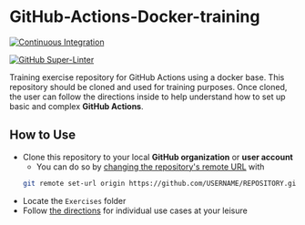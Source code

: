 # GitHub-Actions-Docker-training
[![Continuous Integration](https://github.com/githubschool/pub-sec-t3-mmendelson222/actions/workflows/ci.yml/badge.svg)](https://github.com/githubschool/pub-sec-t3-mmendelson222/actions/workflows/ci.yml)

[![GitHub Super-Linter](https://github.com/<OWNER>/<REPOSITORY>/workflows/Lint%20Code%20Base/badge.svg)](https://github.com/marketplace/actions/super-linter)

Training exercise repository for GitHub Actions using a docker base. This repository should be cloned and used for training purposes. Once cloned, the user can follow the directions inside to help understand how to set up basic and complex **GitHub Actions**.

## How to Use
- Clone this repository to your local **GitHub organization** or **user account**
  - You can do so by [changing the repository's remote URL](https://docs.github.com/en/free-pro-team@latest/github/using-git/changing-a-remotes-url) with
  ```bash
  git remote set-url origin https://github.com/USERNAME/REPOSITORY.git
  ```
- Locate the `Exercises` folder
- Follow [the directions](https://github.com/githubtraining/GitHub-Actions-Docker-training/blob/main/Exercises/README.md) for individual use cases at your leisure
